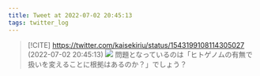 ```yaml
---
title: Tweet at 2022-07-02 20:45:13
tags: twitter_log
---
```


> [!CITE] https://twitter.com/kaisekiriu/status/1543199108114305027 (2022-07-02 20:45:13)
> ![](https://twitter.com/kaisekiriu/status/1543199108114305027)
> 問題となっているのは「ヒトゲノムの有無で扱いを変えることに根拠はあるのか？」でしょう？
